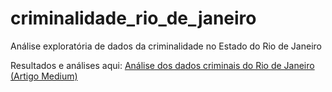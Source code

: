 # criminalidade_rio_de_janeiro
Análise exploratória de dados da criminalidade no Estado do Rio de Janeiro

Resultados e análises aqui: [Análise dos dados criminais do Rio de Janeiro (Artigo Medium)](https://medium.com/@eduardo.freitas.pg/dados-criminais-do-rio-de-janeiro-no-séc-xxi-8e95c6c06d1d)
